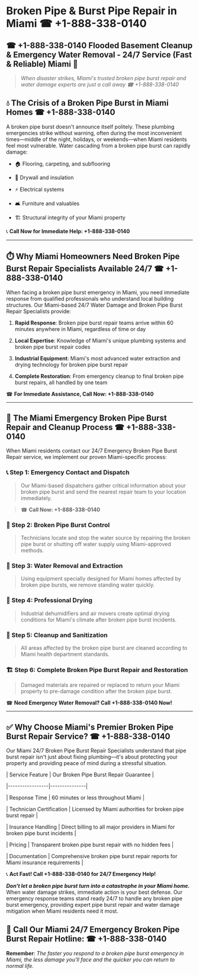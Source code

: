 # Broken Pipe & Burst Pipe Repair in Miami ☎ +1-888-338-0140  
## ☎ +1-888-338-0140 Flooded Basement Cleanup & Emergency Water Removal - 24/7 Service (Fast & Reliable) Miami 🚨  

> *When disaster strikes, Miami's trusted broken pipe burst repair and water damage experts are just a call away ☎ +1-888-338-0140*  

## 💧 The Crisis of a Broken Pipe Burst in Miami Homes ☎ +1-888-338-0140  

A broken pipe burst doesn't announce itself politely. These plumbing emergencies strike without warning, often during the most inconvenient times—middle of the night, holidays, or weekends—when Miami residents feel most vulnerable. Water cascading from a broken pipe burst can rapidly damage:  

* 🏠 Flooring, carpeting, and subflooring  
* 🧱 Drywall and insulation  
* ⚡ Electrical systems  
* 🛋️ Furniture and valuables  
* 🏗️ Structural integrity of your Miami property  

📞 **Call Now for Immediate Help: +1-888-338-0140**  

---  

## ⏱️ Why Miami Homeowners Need Broken Pipe Burst Repair Specialists Available 24/7 ☎ +1-888-338-0140  

When facing a broken pipe burst emergency in Miami, you need immediate response from qualified professionals who understand local building structures. Our Miami-based 24/7 Water Damage and Broken Pipe Burst Repair Specialists provide:  

1. **Rapid Response**: Broken pipe burst repair teams arrive within 60 minutes anywhere in Miami, regardless of time or day  
2. **Local Expertise**: Knowledge of Miami's unique plumbing systems and broken pipe burst repair codes  
3. **Industrial Equipment**: Miami's most advanced water extraction and drying technology for broken pipe burst repair  
4. **Complete Restoration**: From emergency cleanup to final broken pipe burst repairs, all handled by one team  

☎ **For Immediate Assistance, Call Now: +1-888-338-0140**  

---  

## 🔧 The Miami Emergency Broken Pipe Burst Repair and Cleanup Process ☎ +1-888-338-0140  

When Miami residents contact our 24/7 Emergency Broken Pipe Burst Repair service, we implement our proven Miami-specific process:  

### 📞 Step 1: Emergency Contact and Dispatch  
> Our Miami-based dispatchers gather critical information about your broken pipe burst and send the nearest repair team to your location immediately.  
> ☎ **Call Now: +1-888-338-0140**  

### 🚿 Step 2: Broken Pipe Burst Control  
> Technicians locate and stop the water source by repairing the broken pipe burst or shutting off water supply using Miami-approved methods.  

### 🌊 Step 3: Water Removal and Extraction  
> Using equipment specially designed for Miami homes affected by broken pipe bursts, we remove standing water quickly.  

### 💨 Step 4: Professional Drying  
> Industrial dehumidifiers and air movers create optimal drying conditions for Miami's climate after broken pipe burst incidents.  

### 🧼 Step 5: Cleanup and Sanitization  
> All areas affected by the broken pipe burst are cleaned according to Miami health department standards.  

### 🏗️ Step 6: Complete Broken Pipe Burst Repair and Restoration  
> Damaged materials are repaired or replaced to return your Miami property to pre-damage condition after the broken pipe burst.  

☎ **Need Emergency Water Removal? Call +1-888-338-0140 Now!**  

---  

## ✅ Why Choose Miami's Premier Broken Pipe Burst Repair Service? ☎ +1-888-338-0140  

Our Miami 24/7 Broken Pipe Burst Repair Specialists understand that pipe burst repair isn't just about fixing plumbing—it's about protecting your property and providing peace of mind during a stressful situation.  

| Service Feature | Our Broken Pipe Burst Repair Guarantee |  
|-----------------|---------------|  
| Response Time | 60 minutes or less throughout Miami |  
| Technician Certification | Licensed by Miami authorities for broken pipe burst repair |  
| Insurance Handling | Direct billing to all major providers in Miami for broken pipe burst incidents |  
| Pricing | Transparent broken pipe burst repair with no hidden fees |  
| Documentation | Comprehensive broken pipe burst repair reports for Miami insurance requirements |  

📞 **Act Fast! Call +1-888-338-0140 for 24/7 Emergency Help!**  

***Don't let a broken pipe burst turn into a catastrophe in your Miami home.*** When water damage strikes, immediate action is your best defense. Our emergency response teams stand ready 24/7 to handle any broken pipe burst emergency, providing expert pipe burst repair and water damage mitigation when Miami residents need it most.  

## 📱 Call Our Miami 24/7 Emergency Broken Pipe Burst Repair Hotline: ☎ +1-888-338-0140  

**Remember**: *The faster you respond to a broken pipe burst emergency in Miami, the less damage you'll face and the quicker you can return to normal life.*